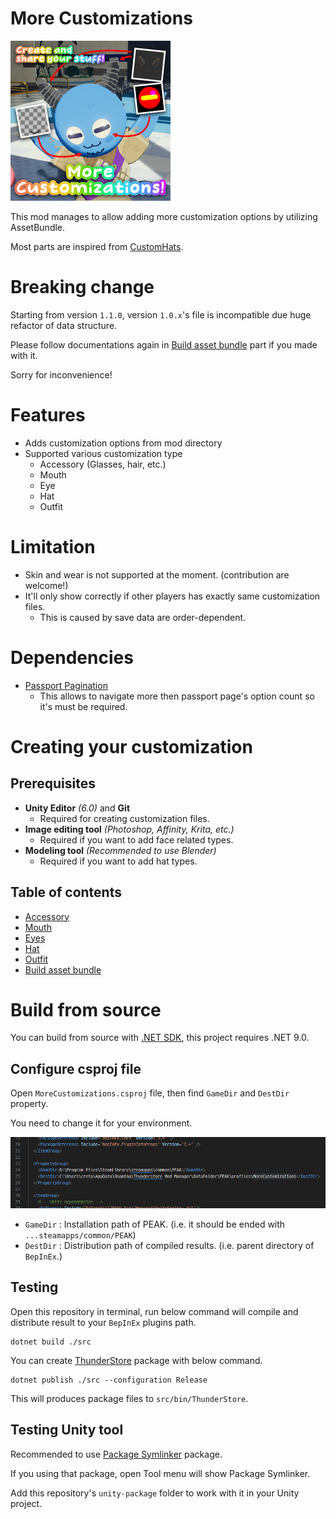 # More Customizations

![Thumbnail](https://github.com/Creta5164/peak-more-customizations/raw/main/icon.png)

This mod manages to allow adding more customization options by utilizing AssetBundle.

Most parts are inspired from [CustomHats](https://github.com/radsi/PEAK-CustomHats).

# Breaking change

Starting from version `1.1.0`, version `1.0.x`'s file is incompatible due huge refactor of data structure.

Please follow documentations again in
[Build asset bundle](https://github.com/creta5164/peak-more-customizations/tree/main/docs/build-asset-bundle.md) part
if you made with it.

Sorry for inconvenience!

# Features

- Adds customization options from mod directory
- Supported various customization type
  - Accessory (Glasses, hair, etc.)
  - Mouth
  - Eye
  - Hat
  - Outfit

# Limitation

- Skin and wear is not supported at the moment. (contribution are welcome!)
- It'll only show correctly if other players has exactly same customization files.
  - This is caused by save data are order-dependent.

# Dependencies

- [Passport Pagination](https://github.com/radsi/PEAK-PassportPagination)
  - This allows to navigate more then passport page's option count so it's must be required.

# Creating your customization

## Prerequisites

- **Unity Editor** *(6.0)* and **Git**
  - Required for creating customization files.
- **Image editing tool** *(Photoshop, Affinity, Krita, etc.)*
  - Required if you want to add face related types.
- **Modeling tool** *(Recommended to use Blender)*
  - Required if you want to add hat types.

## Table of contents

- [Accessory](https://github.com/creta5164/peak-more-customizations/tree/main/docs/accessory.md)
- [Mouth](https://github.com/creta5164/peak-more-customizations/tree/main/docs/mouth.md)
- [Eyes](https://github.com/creta5164/peak-more-customizations/tree/main/docs/eyes.md)
- [Hat](https://github.com/creta5164/peak-more-customizations/tree/main/docs/hat.md)
- [Outfit](https://github.com/creta5164/peak-more-customizations/tree/main/docs/fit.md)
- [Build asset bundle](https://github.com/creta5164/peak-more-customizations/tree/main/docs/build-asset-bundle.md)

# Build from source

You can build from source with [.NET SDK](https://dot.net), this project requires .NET 9.0.

## Configure csproj file

Open `MoreCustomizations.csproj` file, then find `GameDir` and `DestDir` property.

You need to change it for your environment.

![How it should be](https://github.com/creta5164/peak-more-customizations/raw/main/docs/img/build-from-source-1.png)

- `GameDir` : Installation path of PEAK. (i.e. it should be ended with `...steamapps/common/PEAK`)
- `DestDir` : Distribution path of compiled results. (i.e. parent directory of `BepInEx`.)

## Testing

Open this repository in terminal, run below command will compile and distribute result to your `BepInEx` plugins path.

```
dotnet build ./src
```

You can create [ThunderStore](https://thunderstore.io/c/peak) package with below command.

```
dotnet publish ./src --configuration Release
```

This will produces package files to `src/bin/ThunderStore`.

## Testing Unity tool

Recommended to use [Package Symlinker](https://github.com/codewriter-packages/Package-Symlinker) package.

If you using that package, open Tool menu will show Package Symlinker.

Add this repository's `unity-package` folder to work with it in your Unity project.
